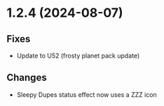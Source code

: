 # 1.2.4 (2024-08-07)

## Fixes

- Update to U52 (frosty planet pack update)

## Changes

- Sleepy Dupes status effect now uses a ZZZ icon
